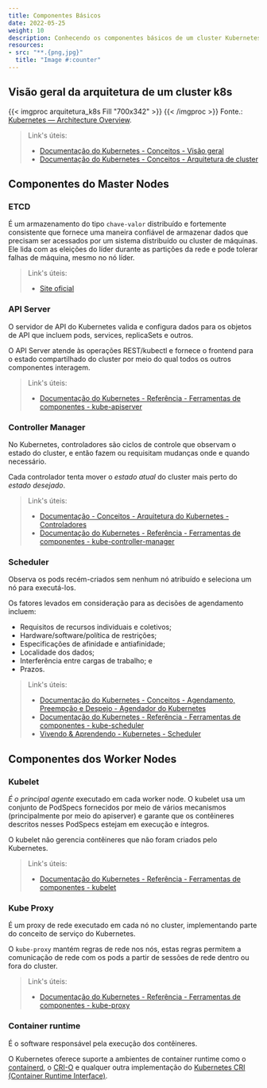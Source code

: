 ```yaml
---
title: Componentes Básicos
date: 2022-05-25
weight: 10
description: Conhecendo os componentes básicos de um cluster Kubernetes.
resources:
- src: "**.{png,jpg}"
  title: "Image #:counter"
---
```


## Visão geral da arquitetura de um cluster k8s

{{< imgproc arquitetura_k8s Fill "700x342" >}} {{< /imgproc >}}
Fonte.: [Kubernetes — Architecture Overview](https://medium.com/devops-mojo/kubernetes-architecture-overview-introduction-to-k8s-architecture-and-understanding-k8s-cluster-components-90e11eb34ccd).

> Link's úteis:
>
> - [Documentação do Kubernetes - Conceitos - Visão geral](https://kubernetes.io/docs/concepts/overview/)
> - [Documentação do Kubernetes - Conceitos - Arquitetura de cluster](https://kubernetes.io/docs/concepts/architecture/)

## Componentes do Master Nodes

### ETCD

É um armazenamento do tipo `chave-valor` distribuído e fortemente consistente que fornece uma maneira confiável de armazenar dados que precisam ser acessados ​​por um sistema distribuído ou cluster de máquinas. Ele lida com as eleições do líder durante as partições da rede e pode tolerar falhas de máquina, mesmo no nó líder.

> Link's úteis:
>
> - [Site oficial](https://etcd.io/)

### API Server

O servidor de API do Kubernetes valida e configura dados para os objetos de API que incluem pods, services, replicaSets e outros.

O API Server atende às operações REST/kubectl e fornece o frontend para o estado compartilhado do cluster por meio do qual todos os outros componentes interagem.

> Link's úteis:
>
> - [Documentação do Kubernetes - Referência - Ferramentas de componentes - kube-apiserver](https://kubernetes.io/docs/reference/command-line-tools-reference/kube-apiserver/)

### Controller Manager

No Kubernetes, controladores são ciclos de controle que observam o estado do cluster, e então fazem ou requisitam mudanças onde e quando necessário.

Cada controlador tenta mover o *estado atual* do cluster mais perto do *estado desejado*.

> Link's úteis:
>
> - [Documentação - Conceitos - Arquitetura do Kubernetes - Controladores](https://kubernetes.io/pt-br/docs/concepts/architecture/controller/)
> - [Documentação do Kubernetes - Referência - Ferramentas de componentes - kube-controller-manager](https://kubernetes.io/docs/reference/command-line-tools-reference/kube-controller-manager/)

### Scheduler

Observa os pods recém-criados sem nenhum nó atribuído e seleciona um nó para executá-los.

Os fatores levados em consideração para as decisões de agendamento incluem:

- Requisitos de recursos individuais e coletivos;
- Hardware/software/política de restrições;
- Especificações de afinidade e antiafinidade;
- Localidade dos dados;
- Interferência entre cargas de trabalho; e
- Prazos.

> Link's úteis:
>
> - [Documentação do Kubernetes - Conceitos - Agendamento, Preempção e Despejo - Agendador do Kubernetes](https://kubernetes.io/docs/concepts/scheduling-eviction/kube-scheduler/)
> - [Documentação do Kubernetes - Referência - Ferramentas de componentes - kube-scheduler](https://kubernetes.io/docs/reference/command-line-tools-reference/kube-scheduler/)
> - [Vivendo & Aprendendo - Kubernetes - Scheduler](../../../../blog/kubernetes/scheduler/)

## Componentes dos Worker Nodes

### Kubelet

*É o principal agente* executado em cada worker node. O kubelet usa um conjunto de PodSpecs fornecidos por meio de vários mecanismos (principalmente por meio do apiserver) e garante que os contêineres descritos nesses PodSpecs estejam em execução e íntegros.

O kubelet não gerencia contêineres que não foram criados pelo Kubernetes.

> Link's úteis:
>
> - [Documentação do Kubernetes - Referência - Ferramentas de componentes - kubelet](https://kubernetes.io/docs/reference/command-line-tools-reference/kubelet/)

### Kube Proxy

É um proxy de rede executado em cada nó no cluster, implementando parte do conceito de serviço do Kubernetes.

O `kube-proxy` mantém regras de rede nos nós, estas regras permitem a comunicação de rede com os pods a partir de sessões de rede dentro ou fora do cluster.

> Link's úteis:
>
> - [Documentação do Kubernetes - Referência - Ferramentas de componentes - kube-proxy](https://kubernetes.io/docs/reference/command-line-tools-reference/kube-proxy/)

### Container runtime

É o software responsável pela execução dos contêineres.

O Kubernetes oferece suporte a ambientes de container runtime como o [containerd](https://containerd.io/docs/), o [CRI-O](https://cri-o.io/#what-is-cri-o) e qualquer outra implementação do [Kubernetes CRI (Container Runtime Interface)](https://github.com/kubernetes/community/blob/master/contributors/devel/sig-node/container-runtime-interface.md).
